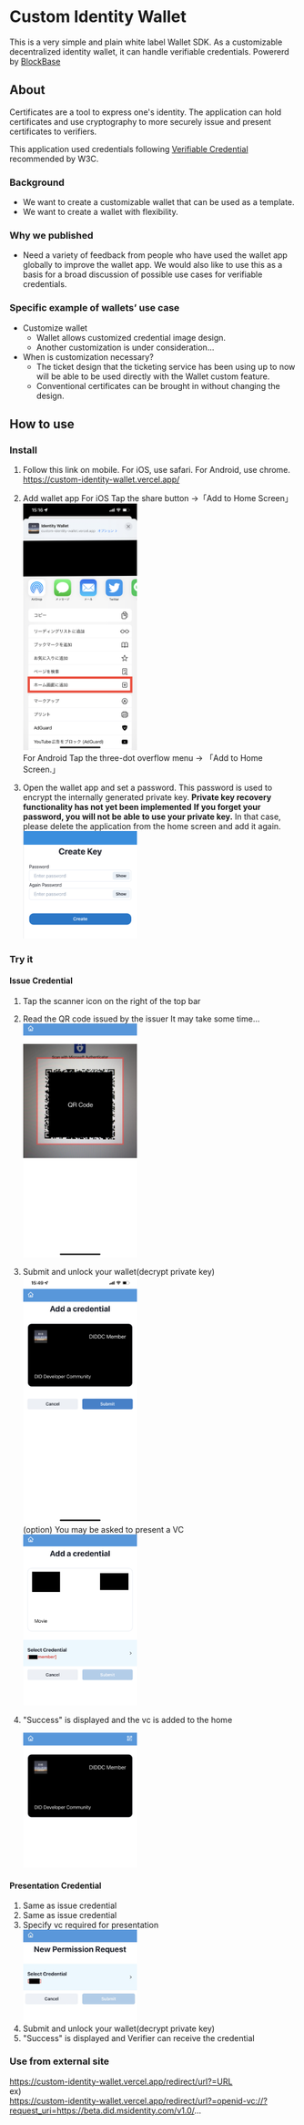 # Custom Identity Wallet

This is a very simple and plain white label Wallet SDK. As a customizable decentralized identity wallet, it can handle verifiable credentials.
Powererd by [BlockBase](https://www.block-base.co/)

## About

Certificates are a tool to express one's identity. The application can hold certificates and use cryptography to more securely issue and present certificates to verifiers.

This application used credentials following [Verifiable Credential](https://www.w3.org/TR/vc-data-model/) recommended by W3C.

### Background

- We want to create a customizable wallet that can be used as a template.
- We want to create a wallet with flexibility.

### Why we published

- Need a variety of feedback from people who have used the wallet app globally to improve the wallet app. We would also like to use this as a basis for a broad discussion of possible use cases for verifiable credentials.

### Specific example of wallets’ use case

- Customize wallet
  - Wallet allows customized credential image design.
  - Another customization is under consideration...
- When is customization necessary?
  - The ticket design that the ticketing service has been using up to now will be able to be used directly with the Wallet custom feature.
  - Conventional certificates can be brought in without changing the design.

## How to use

### Install

1. Follow this link on mobile.
   For iOS, use safari. For Android, use chrome.
   https://custom-identity-wallet.vercel.app/

2. Add wallet app
   For iOS
   Tap the share button →「Add to Home Screen」
   <br>
   <img src="./docs/assets/safari-add-home-ja.jpeg" alt="safari add to home screen img" width="200" >
   <br>
   For Android
   Tap the three-dot overflow menu → 「Add to Home Screen.」

3. Open the wallet app and set a password.
   This password is used to encrypt the internally generated private key.
   **Private key recovery functionality has not yet been implemented**
   **If you forget your password, you will not be able to use your private key.** In that case, please delete the application from the home screen and add it again.
   <br>
   <img src="./docs/assets/create-key.png" alt="setting password" width="200" >
   <br>

### Try it

#### Issue Credential

1. Tap the scanner icon on the right of the top bar
2. Read the QR code issued by the issuer
   It may take some time...
   <br>
   <img src="./docs/assets/scanner-qr.jpeg" alt="scanner page" width="200">
   <br>
3. Submit and unlock your wallet(decrypt private key)
   <br>
   <img src="./docs/assets/issue-page.jpeg" alt="issue page" width="200">
   <br>
   (option)
   You may be asked to present a VC
   <br>
   <img src="./docs/assets/vc-to-vc.jpeg" alt="vc to vc page" width="200">
   <br>
4. "Success" is displayed and the vc is added to the home

   <img src="./docs/assets/received-vc.jpg" alt="received vc" width="200">

#### Presentation Credential

1. Same as issue credential
2. Same as issue credential
3. Specify vc required for presentation
   <br>
   <img src="./docs/assets/present-page.jpg" alt="present page" width="200">
   <br>
4. Submit and unlock your wallet(decrypt private key)
5. "Success" is displayed and Verifier can receive the credential

### Use from external site

https://custom-identity-wallet.vercel.app/redirect/url?=URL
<br>
ex)
<br>
https://custom-identity-wallet.vercel.app/redirect/url?=openid-vc://?request_uri=https://beta.did.msidentity.com/v1.0/...
